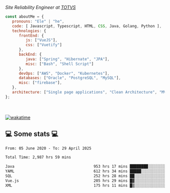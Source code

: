 <p><em>Site Reliability Engineer at <a href="https://www.totvs.com/">TOTVS</a></br>
</em></p>


```javascript
const aboutMe = {
   pronouns: "Ele" | "he",
   code: [ Javascript, Typescript, HTML, CSS, Java, Golang, Python ],
   technologies: {
      frontEnd: {
         js: ["VueJS"],
         css: ["Vuetify"]
      },
      backEnd: {
         java: ["Spring", "Hibernate", "JPA"],
         misc: ["Bash", "Shell Script"]
      },
      devOps: ["AWS", "Docker", "Kubernetes"],
      databases: ["Oracle", "PostgreSQL", "MySQL"],
      misc: ["firebase"],
   },
   architecture: ["Single page applications", "Clean Architecture", "MVC", "Microservices"],
};
```
</br></br>
[![wakatime](https://wakatime.com/badge/user/a3a8ed06-d304-4d6b-bc86-4adc418cdea7.svg)](https://wakatime.com/@a3a8ed06-d304-4d6b-bc86-4adc418cdea7)
<h2>💻 Some stats 💻</h2>

<!--START_SECTION:waka-->

```txt
From: 05 June 2020 - To: 29 April 2025

Total Time: 2,987 hrs 59 mins

Java                                   953 hrs 17 mins ████████░░░░░░░░░░░░░░░░░   31.90 %
YAML                                   612 hrs 34 mins █████░░░░░░░░░░░░░░░░░░░░   20.50 %
SQL                                    252 hrs 28 mins ██░░░░░░░░░░░░░░░░░░░░░░░   08.45 %
Vue.js                                 205 hrs 29 mins █▓░░░░░░░░░░░░░░░░░░░░░░░   06.88 %
XML                                    175 hrs 11 mins █▒░░░░░░░░░░░░░░░░░░░░░░░   05.86 %
```

<!--END_SECTION:waka-->
